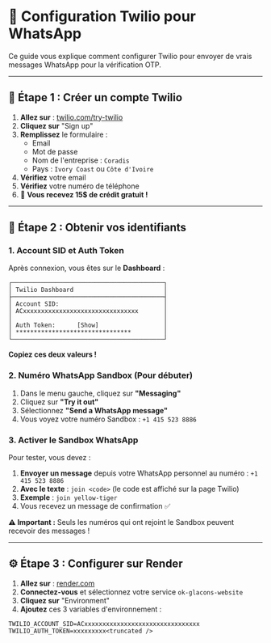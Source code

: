 # 📱 Configuration Twilio pour WhatsApp

Ce guide vous explique comment configurer Twilio pour envoyer de vrais messages WhatsApp pour la vérification OTP.

---

## 🚀 Étape 1 : Créer un compte Twilio

1. **Allez sur** : [twilio.com/try-twilio](https://www.twilio.com/try-twilio)
2. **Cliquez sur** "Sign up"
3. **Remplissez** le formulaire :
   - Email
   - Mot de passe
   - Nom de l'entreprise : `Coradis`
   - Pays : `Ivory Coast` ou `Côte d'Ivoire`
4. **Vérifiez** votre email
5. **Vérifiez** votre numéro de téléphone
6. 🎁 **Vous recevez 15$ de crédit gratuit !**

---

## 🔑 Étape 2 : Obtenir vos identifiants

### **1. Account SID et Auth Token**

Après connexion, vous êtes sur le **Dashboard** :

```
┌──────────────────────────────────────────┐
│ Twilio Dashboard                         │
├──────────────────────────────────────────┤
│ Account SID:                             │
│ ACxxxxxxxxxxxxxxxxxxxxxxxxxxxxxxxx       │
│                                          │
│ Auth Token:      [Show]                  │
│ ********************************         │
└──────────────────────────────────────────┘
```

**Copiez ces deux valeurs !**

### **2. Numéro WhatsApp Sandbox (Pour débuter)**

1. Dans le menu gauche, cliquez sur **"Messaging"**
2. Cliquez sur **"Try it out"**
3. Sélectionnez **"Send a WhatsApp message"**
4. Vous voyez votre numéro Sandbox : `+1 415 523 8886`

### **3. Activer le Sandbox WhatsApp**

Pour tester, vous devez :

1. **Envoyer un message** depuis votre WhatsApp personnel au numéro : `+1 415 523 8886`
2. **Avec le texte** : `join <code>` (le code est affiché sur la page Twilio)
3. **Exemple** : `join yellow-tiger`
4. Vous recevez un message de confirmation ✅

**⚠️ Important :** Seuls les numéros qui ont rejoint le Sandbox peuvent recevoir des messages !

---

## ⚙️ Étape 3 : Configurer sur Render

1. **Allez sur** : [render.com](https://render.com)
2. **Connectez-vous** et sélectionnez votre service `ok-glacons-website`
3. **Cliquez sur** "Environment"
4. **Ajoutez** ces 3 variables d'environnement :

```
TWILIO_ACCOUNT_SID=ACxxxxxxxxxxxxxxxxxxxxxxxxxxxxxxxx
TWILIO_AUTH_TOKEN=xxxxxxxxx<truncated />

